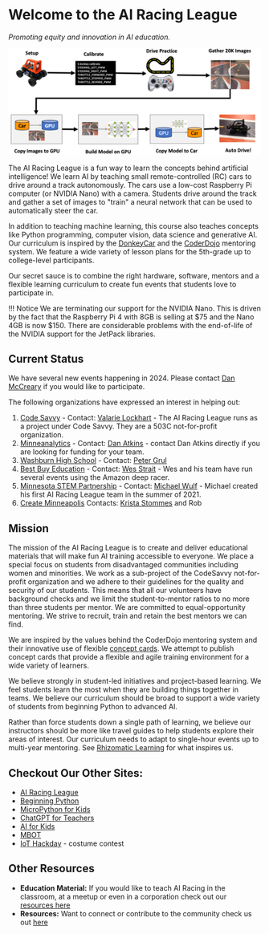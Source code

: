# Welcome to the AI Racing League

*Promoting equity and innovation in AI education.*

![Event Journey Map](./img/event-journey-map.png)

The AI Racing League is a fun way to learn the concepts behind artificial intelligence!  We learn AI by teaching small remote-controlled (RC) cars to drive around a track autonomously.  The cars use a low-cost Raspberry Pi computer (or NVIDIA Nano) with a camera.  Students drive around the track and gather a set of images to "train" a neural network that can be used to automatically steer the car.

In addition to teaching machine learning, this course also teaches concepts like Python programming, computer vision, data science and generative AI. Our curriculum is inspired by the [DonkeyCar](glossary.md#donkey-car) and the [CoderDojo](glossary.md#coder-dojo) mentoring system.  We feature a wide variety of lesson plans for the 5th-grade up to college-level participants.

Our secret sauce is to combine the right hardware, software, mentors and a flexible learning curriculum to create fun events that students love to participate in.

!!! Notice
    We are terminating our support for the NVIDIA Nano.  This
    is driven by the fact that the Raspberry Pi 4 with 8GB is
    selling at $75 and the Nano 4GB is now $150.  There are
    considerable problems with the end-of-life of the NVIDIA
    support for the JetPack libraries.

## Current Status

We have several new events happening in 2024.  Please contact [Dan McCreary](https://www.linkedin.com/in/danmccreary/) if you would like to participate.

The following organizations have expressed an interest in helping out:

1. [Code Savvy](https://www.codesavvy.org/) - Contact: [Valarie Lockhart](https://www.linkedin.com/in/valockhart/) - The AI Racing League runs as a project under Code Savvy.  They are a 503C not-for-profit organization.
2. [Minneanalytics](https://minneanalytics.org/) - Contact: [Dan Atkins](https://www.linkedin.com/in/danalytics/) - contact Dan Atkins directly if you are looking for funding for your team.
3. [Washburn High School](https://washburn.mpschools.org/) - Contact: [Peter Grul](https://www.linkedin.com/in/peter-grul-785ab66/)
4. [Best Buy Education](https://www.bestbuy.com/site/bestbuy-business/bestbuy-education) - Contact: [Wes Strait](https://www.linkedin.com/in/wesstrait/) - Wes and his team have run several events using the Amazon deep racer.
5. [Minnesota STEM Partnership](https://mnstempartners.org/) - Contact: [Michael Wulf](https://www.linkedin.com/in/mgwulf/) - Michael created his first AI Racing League team in the summer of 2021.
6. [Create Minneapolis](https://www.creatempls.org/) Contacts: [Krista Stommes](mailto:krista@creatempls.org) and Rob

## Mission

The mission of the AI Racing League is to create and deliver educational materials that will make fun AI training accessible to everyone. We place a special focus on students from disadvantaged communities including women and minorities.  We work as a sub-project of the CodeSavvy not-for-profit organization and we adhere to their guidelines for the quality and security of our students.  This means that all our volunteers have background checks and we limit the student-to-mentor ratios to no more than three students per mentor.  We are committed to equal-opportunity mentoring.  We strive to recruit, train and retain the best mentors we can find.

We are inspired by the values behind the CoderDojo mentoring system and their innovative use of flexible [concept cards](glossary.md#concept-cards).  We attempt to publish concept cards that provide a flexible and agile training environment for a wide variety of learners.

We believe strongly in student-led initiatives and project-based learning.  We feel students learn the most when they are building things together in teams.  We believe our curriculum should be broad to support a wide variety of students from beginning Python to advanced AI.

Rather than force students down a single path of learning, we believe our instructors should be more like travel guides to help students explore their areas of interest.  Our curriculum needs to adapt to single-hour events up to multi-year mentoring.  See [Rhizomatic Learning](https://en.wikipedia.org/wiki/Rhizomatic_learning) for what inspires us.

## Checkout Our Other Sites:

* [AI Racing League](https://www.coderdojotc.org/ai-racing-league/)
* [Beginning Python](https://www.coderdojotc.org/python/)
* [MicroPython for Kids](https://www.coderdojotc.org/micropython/)
* [ChatGPT for Teachers](http://www.coderdojotc.org/chatgpt-for-teachers/)
* [AI for Kids](https://github.com/CoderDojoTC/ai)
* [MBOT](https://www.coderdojotc.org/mbot/)
* [IoT Hackday](http://www.coderdojotc.org/iot-hackday/) - costume contest


## Other Resources

* **Education Material:** If you would like to teach AI Racing in the classroom, at a meetup or even in a corporation check out our [resources here](resources.md)
* **Resources:** Want to connect or contribute to the community check us out [here](resources.md)